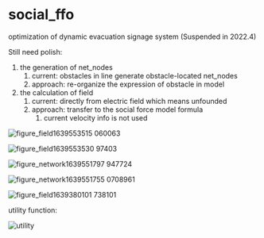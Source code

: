 # social_ffo
optimization of dynamic evacuation signage system (Suspended in 2022.4)


Still need polish:
1) the generation of net_nodes
   1) current: obstacles in line generate obstacle-located net_nodes
   2) approach: re-organize the expression of obstacle in model
2) the calculation of field 
   1) current: directly from electric field which means unfounded
   2) approach: transfer to the social force model formula
      1) current velocity info is not used

![figure_field1639553515 060063](https://user-images.githubusercontent.com/80196339/146940069-056df1d1-d3d9-42b9-80ac-017b3d1cf5fe.png)

![figure_field1639553530 97403](https://user-images.githubusercontent.com/80196339/146940372-03fa19d1-afa3-4868-ae19-3700d6ddec7b.png)

![figure_network1639551797 947724](https://user-images.githubusercontent.com/80196339/146943187-a3e2cd69-6c33-44db-9427-05c42e1d524d.png)

![figure_network1639551755 0708961](https://user-images.githubusercontent.com/80196339/146940371-6cd8ae4a-bb7d-494d-a15a-60c208289b4b.png)

![figure_field1639380101 738101](https://user-images.githubusercontent.com/80196339/146940370-e8af57e5-26fe-4d23-a907-0192781feb80.png)

utility function:

![utility](https://user-images.githubusercontent.com/80196339/146940373-b59460ae-20f2-4fb0-8270-0eee0758b541.png)
